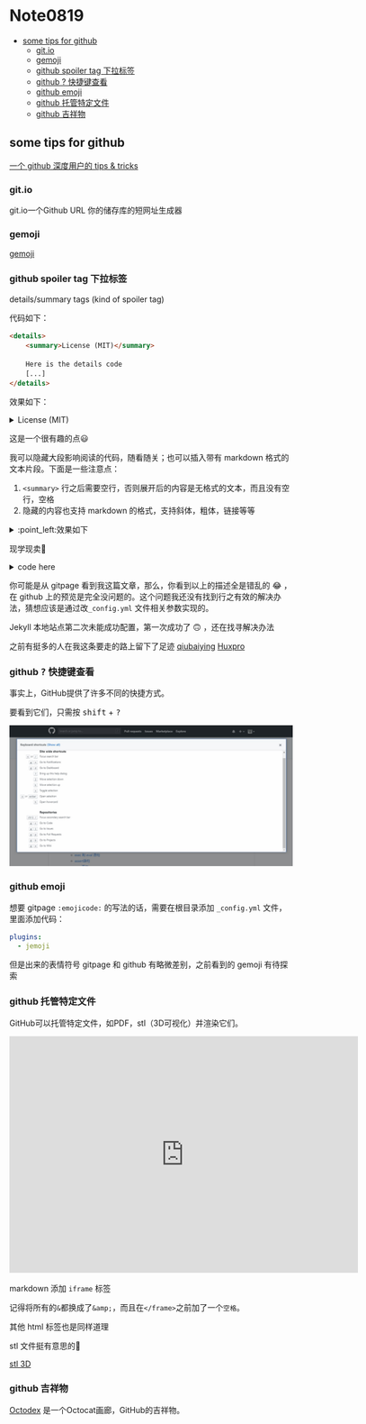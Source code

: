 # Note0819



<!-- MarkdownTOC -->

- [some tips for github](#some-tips-for-github)
    - [git.io](#gitio)
    - [gemoji](#gemoji)
    - [github spoiler tag 下拉标签](#github-spoiler-tag-下拉标签)
    - [github ? 快捷键查看](#github--快捷键查看)
    - [github emoji](#github-emoji)
    - [github 托管特定文件](#github-托管特定文件)
    - [github 吉祥物](#github-吉祥物)

<!-- /MarkdownTOC -->



## some tips for github

[一个 github 深度用户的 tips & tricks](https://www.maxpou.fr/github-tips-and-tricks/)

### git.io

git.io一个Github URL 你的储存库的短网址生成器

### gemoji

[gemoji](https://github.com/wooorm/gemoji)


### github spoiler tag 下拉标签

details/summary tags (kind of spoiler tag)

代码如下：
```html
<details>
    <summary>License (MIT)</summary>
    
    Here is the details code
    [...]
</details>
```
效果如下：

<details>
    <summary>License (MIT)</summary>
    
    Here is the details code
    [...]
</details>

这是一个很有趣的点:smiley:

我可以隐藏大段影响阅读的代码，随看随关；也可以插入带有 markdown 格式的文本片段。下面是一些注意点：

1. `<summary>` 行之后需要空行，否则展开后的内容是无格式的文本，而且没有空行，空格
2. 隐藏的内容也支持 markdown 的格式，支持斜体，粗体，链接等等

<details>
    <summary>:point_left:效果如下</summary>

formatting like _italics_, **bold**, [link](https://gist.github.com/ericclemmons/b146fe5da72ca1f706b2ef72a20ac39d) and `monotype` is working

> Blockquote without a precending blank line is assumed to belong to the previous line 

``` 
and the same with code blocks.
```
</details>

现学现卖:angel:

<details>
    <summary>code here</summary>

    ```html
    
    <details>
        <summary>:point_left:效果如下</summary>

    formatting like _italics_, **bold**, [link](https://gist.github.com/ericclemmons/b146fe5da72ca1f706b2ef72a20ac39d) and `monotype` is working

    > Blockquote without a precending blank line is assumed to belong to the previous line 

    ``` 
    and the same with code blocks.
    ```
    </details>
    ```
</details>

你可能是从 gitpage 看到我这篇文章，那么，你看到以上的描述全是错乱的 :joy: ，在 github 上的预览是完全没问题的。这个问题我还没有找到行之有效的解决办法，猜想应该是通过改`_config.yml` 文件相关参数实现的。

Jekyll 本地站点第二次未能成功配置，第一次成功了 :upside_down_face: ，还在找寻解决办法

之前有挺多的人在我这条要走的路上留下了足迹 [qiubaiying](https://github.com/qiubaiying/qiubaiying.github.io) [Huxpro](https://github.com/Huxpro/huxpro.github.io)

### github <kbd>?</kbd> 快捷键查看

事实上，GitHub提供了许多不同的快捷方式。

要看到它们，只需按 <kbd>shift</kbd> + <kbd>?</kbd> 

![github_keyboard](/image/github_keyboard.jpg)


### github emoji

想要 gitpage `:emojicode:` 的写法的话，需要在根目录添加 `_config.yml` 文件，里面添加代码：

```yaml
plugins:
  - jemoji
```

但是出来的表情符号 gitpage 和 github 有略微差别，之前看到的 gemoji 有待探索

### github 托管特定文件

GitHub可以托管特定文件，如PDF，stl（3D可视化）并渲染它们。

<iframe height="420" width="620" frameborder="0" src="https://render.githubusercontent.com/view/3d?url=https://raw.githubusercontent.com/skalnik/secret-bear-clip/master/stl/clip.stl" title="clip.stl"> </iframe>

markdown 添加 `iframe` 标签

记得将所有的`&`都换成了`&amp;`，而且在`</frame>`之前加了一个`空格`。

其他 html 标签也是同样道理

stl 文件挺有意思的:thinking:

[stl 3D](https://all3dp.com/what-is-stl-file-format-extension-3d-printing/)



### github 吉祥物

[Octodex](https://octodex.github.com/) 是一个Octocat画廊，GitHub的吉祥物。

